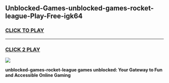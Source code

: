 
## Unblocked-Games-unblocked-games-rocket-league-Play-Free-igk64
<h3>
<a href="https://premium76.site?title=unblocked-games-rocket-league&ref=12A">CLICK TO PLAY</a></h3>
<hr>

<h3>
<a href="https://premium76.site?title=unblocked-games-rocket-league&ref=12A">CLICK 2 PLAY</a>
  
</h3>

<a href="https://premium76.site?title=unblocked-games-rocket-league&ref=12A"><img src="https://clearcache.store/games.png"></a>


**unblocked-games-rocket-league games unblocked: Your Gateway to Fun and Accessible Online Gaming**
